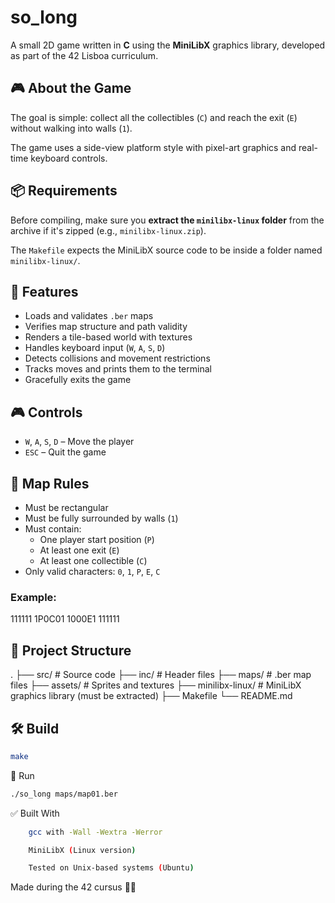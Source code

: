 # so_long

A small 2D game written in **C** using the **MiniLibX** graphics library, developed as part of the 42 Lisboa curriculum.

## 🎮 About the Game

The goal is simple: collect all the collectibles (`C`) and reach the exit (`E`) without walking into walls (`1`).

The game uses a side-view platform style with pixel-art graphics and real-time keyboard controls.

## 📦 Requirements

Before compiling, make sure you **extract the `minilibx-linux` folder** from the archive if it's zipped (e.g., `minilibx-linux.zip`).

The `Makefile` expects the MiniLibX source code to be inside a folder named `minilibx-linux/`.

## 🧠 Features

- Loads and validates `.ber` maps
- Verifies map structure and path validity
- Renders a tile-based world with textures
- Handles keyboard input (`W`, `A`, `S`, `D`)
- Detects collisions and movement restrictions
- Tracks moves and prints them to the terminal
- Gracefully exits the game

## 🎮 Controls

- `W`, `A`, `S`, `D` – Move the player
- `ESC` – Quit the game

## 📜 Map Rules

- Must be rectangular
- Must be fully surrounded by walls (`1`)
- Must contain:
  - One player start position (`P`)
  - At least one exit (`E`)
  - At least one collectible (`C`)
- Only valid characters: `0`, `1`, `P`, `E`, `C`

### Example:

111111
1P0C01
1000E1
111111


## 🧱 Project Structure

.
├── src/ # Source code
├── inc/ # Header files
├── maps/ # .ber map files
├── assets/ # Sprites and textures
├── minilibx-linux/ # MiniLibX graphics library (must be extracted)
├── Makefile
└── README.md

## 🛠️ Build

```bash
make
```

🚀 Run

```bash
./so_long maps/map01.ber
```

✅ Built With
```bash
    gcc with -Wall -Wextra -Werror

    MiniLibX (Linux version)

    Tested on Unix-based systems (Ubuntu)
```
Made during the 42 cursus 🧠💾
